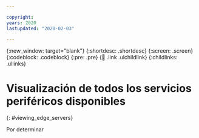 ```yaml
---

copyright:
years: 2020
lastupdated: "2020-02-03"

---
```


{:new_window: target="blank"}
{:shortdesc: .shortdesc}
{:screen: .screen}
{:codeblock: .codeblock}
{:pre: .pre}
{:child: .link .ulchildlink}
{:childlinks: .ullinks}

# Visualización de todos los servicios periféricos disponibles
{: #viewing_edge_servers}

Por determinar
